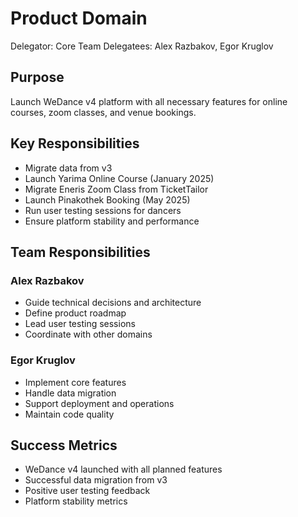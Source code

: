 # Product Domain

Delegator: Core Team
Delegatees: Alex Razbakov, Egor Kruglov

## Purpose

Launch WeDance v4 platform with all necessary features for online courses, zoom classes, and venue bookings.

## Key Responsibilities

- Migrate data from v3
- Launch Yarima Online Course (January 2025)
- Migrate Eneris Zoom Class from TicketTailor
- Launch Pinakothek Booking (May 2025)
- Run user testing sessions for dancers
- Ensure platform stability and performance

## Team Responsibilities

### Alex Razbakov

- Guide technical decisions and architecture
- Define product roadmap
- Lead user testing sessions
- Coordinate with other domains

### Egor Kruglov

- Implement core features
- Handle data migration
- Support deployment and operations
- Maintain code quality

## Success Metrics

- WeDance v4 launched with all planned features
- Successful data migration from v3
- Positive user testing feedback
- Platform stability metrics
